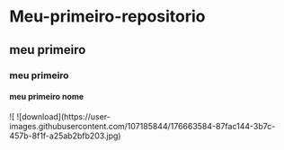 # Meu-primeiro-repositorio
## meu primeiro
### meu primeiro 
#### meu primeiro nome
<meu nome>
![
![download](https://user-images.githubusercontent.com/107185844/176663584-87fac144-3b7c-457b-8f1f-a25ab2bfb203.jpg)
